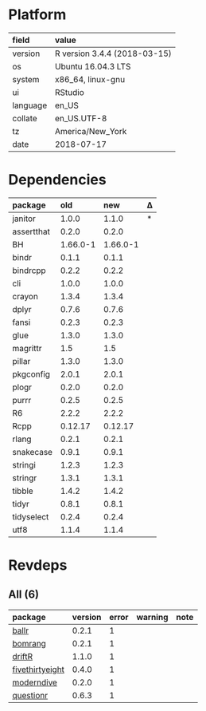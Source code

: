 # Platform

|field    |value                        |
|:--------|:----------------------------|
|version  |R version 3.4.4 (2018-03-15) |
|os       |Ubuntu 16.04.3 LTS           |
|system   |x86_64, linux-gnu            |
|ui       |RStudio                      |
|language |en_US                        |
|collate  |en_US.UTF-8                  |
|tz       |America/New_York             |
|date     |2018-07-17                   |

# Dependencies

|package    |old      |new      |Δ  |
|:----------|:--------|:--------|:--|
|janitor    |1.0.0    |1.1.0    |*  |
|assertthat |0.2.0    |0.2.0    |   |
|BH         |1.66.0-1 |1.66.0-1 |   |
|bindr      |0.1.1    |0.1.1    |   |
|bindrcpp   |0.2.2    |0.2.2    |   |
|cli        |1.0.0    |1.0.0    |   |
|crayon     |1.3.4    |1.3.4    |   |
|dplyr      |0.7.6    |0.7.6    |   |
|fansi      |0.2.3    |0.2.3    |   |
|glue       |1.3.0    |1.3.0    |   |
|magrittr   |1.5      |1.5      |   |
|pillar     |1.3.0    |1.3.0    |   |
|pkgconfig  |2.0.1    |2.0.1    |   |
|plogr      |0.2.0    |0.2.0    |   |
|purrr      |0.2.5    |0.2.5    |   |
|R6         |2.2.2    |2.2.2    |   |
|Rcpp       |0.12.17  |0.12.17  |   |
|rlang      |0.2.1    |0.2.1    |   |
|snakecase  |0.9.1    |0.9.1    |   |
|stringi    |1.2.3    |1.2.3    |   |
|stringr    |1.3.1    |1.3.1    |   |
|tibble     |1.4.2    |1.4.2    |   |
|tidyr      |0.8.1    |0.8.1    |   |
|tidyselect |0.2.4    |0.2.4    |   |
|utf8       |1.1.4    |1.1.4    |   |

# Revdeps

## All (6)

|package                                        |version |error |warning |note |
|:----------------------------------------------|:-------|:-----|:-------|:----|
|[ballr](problems.md#ballr)                     |0.2.1   |1     |        |     |
|[bomrang](problems.md#bomrang)                 |0.2.1   |1     |        |     |
|[driftR](problems.md#driftr)                   |1.1.0   |1     |        |     |
|[fivethirtyeight](problems.md#fivethirtyeight) |0.4.0   |1     |        |     |
|[moderndive](problems.md#moderndive)           |0.2.0   |1     |        |     |
|[questionr](problems.md#questionr)             |0.6.3   |1     |        |     |

